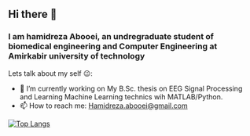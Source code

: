 ## Hi there 👋
### I am hamidreza Abooei, an undregraduate student of biomedical engineering and Computer Engineering at Amirkabir university of technology
Lets talk about my self 😉:
* 🌱 I’m currently working on My B.Sc. thesis on EEG Signal Processing and Learning Machine Learning technics wih MATLAB/Python.
* 📫 How to reach me: [Hamidreza.abooei@gmail.com](mailto:Hamidreza.abooei@gmail.com)

[![Top Langs](https://github-readme-stats.vercel.app/api/top-langs/?username=hamidreza-abooei&layout=compact&exclude_repo=CSharpWPF)](https://github.com/anuraghazra/github-readme-stats)
<!--
**hamidreza-abooei/hamidreza-abooei** is a ✨ _special_ ✨ repository because its `README.md` (this file) appears on your GitHub profile.

Here are some ideas to get you started:

- 🔭 I’m currently working on ...
- 🌱 I’m currently learning ...
- 👯 I’m looking to collaborate on ...
- 🤔 I’m looking for help with ...
- 💬 Ask me about ...
- 📫 How to reach me: ...
- 😄 Pronouns: ...
- ⚡ Fun fact: ...
-->
